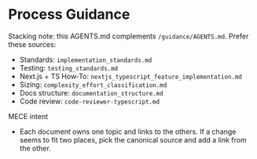 # Process Guidance

Stacking note: this AGENTS.md complements `/guidance/AGENTS.md`. Prefer these sources:

- Standards: `implementation_standards.md`
- Testing: `testing_standards.md`
- Next.js + TS How‑To: `nextjs_typescript_feature_implementation.md`
- Sizing: `complexity_effort_classification.md`
- Docs structure: `documentation_structure.md`
- Code review: `code-reviewer-typescript.md`

MECE intent

- Each document owns one topic and links to the others. If a change seems to fit two places, pick the canonical source and add a link from the other.
